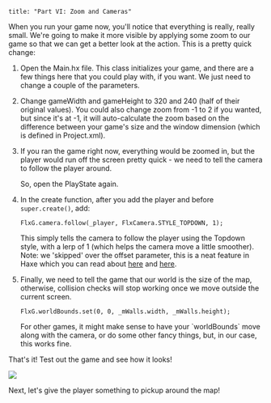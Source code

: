 ```
title: "Part VI: Zoom and Cameras"
```

<p>When you run your game now, you'll notice that everything is really, really small. We're going to make it more visible by applying some zoom to our game so that we can get a better look at the action. This is a pretty quick change:</p>

<ol>
	<li>
		<p>Open the Main.hx file. This class initializes your game, and there are a few things here that you could play with, if you want. We just need to change a couple of the parameters.</p>
	</li>
	<li>
		<p>Change gameWidth and gameHeight to 320 and 240 (half of their original values). You could also change zoom from -1 to 2 if you wanted, but since it's at  -1, it will auto-calculate the zoom based on the difference between your game's size and the window dimension (which is defined in Project.xml).</p>
	</li>
	<li>
		<p>If you ran the game right now, everything would be zoomed in, but the player would run off the screen pretty quick - we need to tell the camera to follow the player around.</p>
		<p>So, open the PlayState again.</p>
	</li>
	<li>
		<p>In the create function, after you add the player and before <code>super.create()</code>, add:</p>
		<p><pre><code class="haxe">FlxG.camera.follow(_player, FlxCamera.STYLE_TOPDOWN, 1);</code></pre></p>
		<p>This simply tells the camera to follow the player using the Topdown style, with a lerp of 1 (which helps the camera move a little smoother). Note: we 'skipped' over the offset parameter, this is a neat feature in Haxe which you can read about <a href="http://haxe.org/manual/types-function-optional-arguments.html">here</a> and <a href="http://haxe.org/manual/types-function-default-values.html">here</a>.</p>
	</li>
  <li>
    <p>Finally, we need to tell the game that our world is the size of the map, otherwise, collision checks will stop working once we move outside the current screen.</p>
    <p><pre><code class="haxe">FlxG.worldBounds.set(0, 0, _mWalls.width, _mWalls.height);</code></pre></p>
    <p>For other games, it might make sense to have your `worldBounds` move along with the camera, or do some other fancy things, but, in our case, this works fine.</p>
</ol>

<p>That's it! Test out the game and see how it looks!</p>
<p><img src="../images/04_tutorials/0013c.png" /></p>

<p>Next, let's give the player something to pickup around the map!</p>